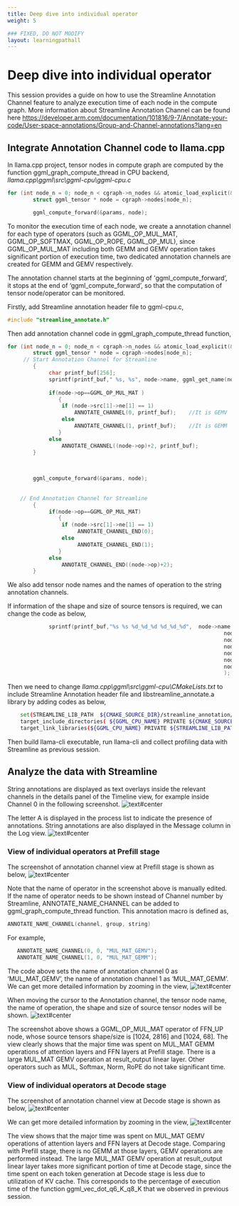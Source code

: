 ```yaml
---
title: Deep dive into individual operator
weight: 5

### FIXED, DO NOT MODIFY
layout: learningpathall
---
```


# Deep dive into individual operator
This session provides a guide on how to use the Streamline Annotation Channel feature to analyze execution time of each node in the compute graph.
More information about Streamline Annotation Channel can be found here https://developer.arm.com/documentation/101816/9-7/Annotate-your-code/User-space-annotations/Group-and-Channel-annotations?lang=en 

## Integrate Annotation Channel code to llama.cpp 
In llama.cpp project, tensor nodes in compute graph are computed by the function ggml_graph_compute_thread in CPU backend, *llama.cpp\ggml\src\ggml-cpu\ggml-cpu.c* 
```c
for (int node_n = 0; node_n < cgraph->n_nodes && atomic_load_explicit(&tp->abort, memory_order_relaxed) != node_n; node_n++) {
        struct ggml_tensor * node = cgraph->nodes[node_n];

        ggml_compute_forward(&params, node);
```
To monitor the execution time of each node, we create a annotation channel for each type of operators (such as GGML_OP_MUL_MAT, GGML_OP_SOFTMAX, GGML_OP_ROPE, GGML_OP_MUL), since GGML_OP_MUL_MAT including both GEMM and GEMV operation takes significant portion of execution time, two dedicated annotation channels are created for GEMM and GEMV respectively. 

The annotation channel starts at the beginning of 'ggml_compute_forward’, it stops at the end of ‘ggml_compute_forward’, so that the computation of tensor node/operator can be monitored. 

Firstly, add Streamline annotation header file to ggml-cpu.c,
```c
#include "streamline_annotate.h" 
```
Then add annotation channel code in ggml_graph_compute_thread function, 
```c
for (int node_n = 0; node_n < cgraph->n_nodes && atomic_load_explicit(&tp->abort, memory_order_relaxed) != node_n; node_n++) {
        struct ggml_tensor * node = cgraph->nodes[node_n];		
     // Start Annotation Channel for Streamline
        {
             char printf_buf[256]; 
             sprintf(printf_buf," %s, %s", node->name, ggml_get_name(node)); 
             
             if(node->op==GGML_OP_MUL_MAT )
                {
                 if (node->src[1]->ne[1] == 1)     
                     ANNOTATE_CHANNEL(0, printf_buf);    //It is GEMV
                 else
                     ANNOTATE_CHANNEL(1, printf_buf);    //It is GEMM
                }               
             else
                 ANNOTATE_CHANNEL((node->op)+2, printf_buf);              
        }       		
		
		

        ggml_compute_forward(&params, node);
		
		
	// End Annotation Channel for Streamline
        {
             if(node->op==GGML_OP_MUL_MAT)
                {
                 if (node->src[1]->ne[1] == 1)
                      ANNOTATE_CHANNEL_END(0);
                 else
                      ANNOTATE_CHANNEL_END(1);
                }                                       
             else
                 ANNOTATE_CHANNEL_END((node->op)+2);            
        }      		
```


We also add tensor node names and the names of operation to the string annotation channels. 

If information of the shape and size of source tensors is required, we can change the code as below,
```c
             sprintf(printf_buf,"%s %s %d_%d_%d %d_%d_%d",  node->name, ggml_get_name(node), \
                                                                    node->src[0]? node->src[0]->ne[0] : 0,  \
                                                                    node->src[0]? node->src[0]->ne[1] : 0 , \
                                                                    node->src[0]? node->src[0]->ne[2] : 0 ,\
                                                                    node->src[1]? node->src[1]->ne[0] : 0, \
                                                                    node->src[1]? node->src[1]->ne[1] : 0, \
                                                                    node->src[1]? node->src[1]->ne[2] : 0 \
                                                                    ); 
```
Then we need to change *llama.cpp\ggml\src\ggml-cpu\CMakeLists.txt* to include Streamline Annotation header file and libstreamline_annotate.a library by adding codes as below,
```bash
    set(STREAMLINE_LIB_PATH  ${CMAKE_SOURCE_DIR}/streamline_annotation/libstreamline_annotate.a)
    target_include_directories( ${GGML_CPU_NAME} PRIVATE ${CMAKE_SOURCE_DIR}/streamline_annotation)
    target_link_libraries(${GGML_CPU_NAME} PRIVATE ${STREAMLINE_LIB_PATH} )
```

Then build llama-cli executable, run llama-cli and collect profiling data with Streamline as previous session.


## Analyze the data with Streamline
String annotations are displayed as text overlays inside the relevant channels in the details panel of the Timeline view, for example inside Channel 0 in the following screenshot. 
![text#center](images/deep_dive_1.png "Figure 16. Annotation Channel")

The letter A is displayed in the process list to indicate the presence of annotations. 
String annotations are also displayed in the Message column in the Log view.
![text#center](images/deep_dive_2.png "Figure 17. Annotation log")

### View of individual operators at Prefill stage

The screenshot of annotation channel view at Prefill stage is shown as below,
![text#center](images/prefill_annotation_channel.png "Figure 18. Annotation Channel at Prefill stage")

Note that the name of operator in the screenshot above is manually edited. If the name of operator needs to be shown instead of Channel number by Streamline, ANNOTATE_NAME_CHANNEL can be added to ggml_graph_compute_thread function. 
This annotation macro is defined as,  
```c
ANNOTATE_NAME_CHANNEL(channel, group, string)
```
For example, 
```c
   ANNOTATE_NAME_CHANNEL(0, 0, "MUL_MAT_GEMV");
   ANNOTATE_NAME_CHANNEL(1, 0, "MUL_MAT_GEMM"); 
```
The code above sets the name of annotation channel 0 as ‘MUL_MAT_GEMV’, the name of annotation channel 1 as ‘MUL_MAT_GEMM’.
We can get more detailed information by zooming in the view,
![text#center](images/prefill_annotation_channel_2.png "Figure 18. Annotation Channel at Decode stage")

When moving the cursor to the Annotation channel, the tensor node name, the name of operation, the shape and size of source tensor nodes will be shown.
![text#center](images/prefill_annotation_channel_3.png "Figure 19. Annotation Channel Zoom in")

The screenshot above shows a GGML_OP_MUL_MAT operator of FFN_UP node, whose source tensors shape/size is [1024, 2816] and [1024, 68].
The view clearly shows that the major time was spent on MUL_MAT GEMM operations of attention layers and FFN layers at Prefill stage. There is a large MUL_MAT GEMV operation at result_output linear layer. Other operators such as MUL, Softmax, Norm, RoPE do not take significant time. 

### View of individual operators at Decode stage
The screenshot of annotation channel view at Decode stage is shown as below,
![text#center](images/decode_annotation_channel.png "Figure 20. Annotation Channel at Decode stage")

We can get more detailed information by zooming in the view,
![text#center](images/decode_annotation_channel_2.png "Figure 21. Annotation Channel string")

The view shows that the major time was spent on MUL_MAT GEMV operations of attention layers and FFN layers at Decode stage. Comparing with Prefill stage, there is no GEMM at those layers, GEMV operations are performed instead. The large MUL_MAT GEMV operation at result_output linear layer takes more significant portion of time at Decode stage, since the time spent on each token generation at Decode stage is less due to utilization of KV cache. This corresponds to the percentage of execution time of the function ggml_vec_dot_q6_K_q8_K that we observed in previous session.